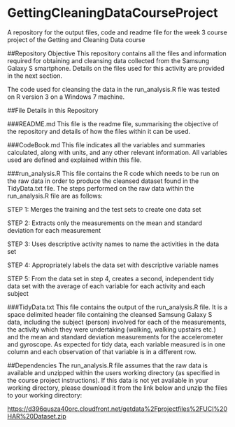 # GettingCleaningDataCourseProject
A repository for the output files, code and readme file for the week 3 course project of the Getting and Cleaning Data course

##Repository Objective
This repository contains all the files and information required for obtaining and cleansing data collected from the Samsung Galaxy S smartphone. Details on the files used for this activity are provided in the next section.

The code used for cleansing the data in the run_analysis.R file was tested on R version 3 on a Windows 7 machine.

##File Details in this Repository

###README.md
This file is the readme file, summarising the objective of the repository and details of how the files within it can be used.

###CodeBook.md
This file indicates all the variables and summaries calculated, along with units, and any other relevant information. All variables used are defined and explained within this file.

###run_analysis.R
This file contains the R code which needs to be run on the raw data in order to produce the cleansed dataset found in the TidyData.txt file. The steps performed on the raw data within the run_analysis.R file are as follows:

STEP 1: Merges the training and the test sets to create one data set

STEP 2: Extracts only the measurements on the mean and standard deviation for each measurement

STEP 3: Uses descriptive activity names to name the activities in the data set

STEP 4: Appropriately labels the data set with descriptive variable names

STEP 5: From the data set in step 4, creates a second, independent tidy data set with the average of each variable for each activity and each subject

###TidyData.txt
This file contains the output of the run_analysis.R file. It is a space delimited header file containing the cleansed Samsung Galaxy S data, including the subject (person) involved for each of the measurements, the activity which they were undertaking (walking, walking upstairs etc.) and the mean and standard deviation measurements for the accelerometer and gyroscope. As expected for tidy data, each variable measured is in one column and each observation of that variable is in a different row.

##Dependencies
The run_analysis.R file assumes that the raw data is available and unzipped within the users working directory (as specified in the course project instructions). If this data is not yet available in your working directory, please download it from the link below and unzip the files to your working directory:

https://d396qusza40orc.cloudfront.net/getdata%2Fprojectfiles%2FUCI%20HAR%20Dataset.zip 
